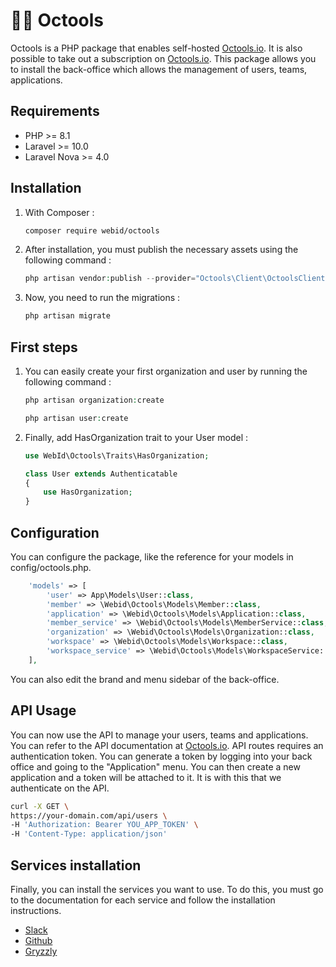 # 🐙🤖 Octools

Octools is a PHP package that enables self-hosted [Octools.io](https://octools.io). It is also possible to take out a subscription on [Octools.io](https://octools.io).
This package allows you to install the back-office which allows the management of users, teams, applications.

## Requirements

- PHP >= 8.1
- Laravel >= 10.0
- Laravel Nova >= 4.0

## Installation

1. With Composer :
    
    ```bash
    composer require webid/octools
    ```
   
2. After installation, you must publish the necessary assets using the following command :
    
    ```php
    php artisan vendor:publish --provider="Octools\Client\OctoolsClientServiceProvider"
    ```
   
3. Now, you need to run the migrations :
    
    ```php
    php artisan migrate
    ```
   
## First steps

1. You can easily create your first organization and user by running the following command :
    
    ```php
    php artisan organization:create
    ```
    
    ```php
    php artisan user:create
    ```
   
2. Finally, add HasOrganization trait to your User model :
    
    ```php
    use WebId\Octools\Traits\HasOrganization;
    
    class User extends Authenticatable
    {
        use HasOrganization;
    }
    ```

## Configuration

You can configure the package, like the reference for your models in config/octools.php.
    
```php
    'models' => [
        'user' => App\Models\User::class,
        'member' => \Webid\Octools\Models\Member::class,
        'application' => \Webid\Octools\Models\Application::class,
        'member_service' => \Webid\Octools\Models\MemberService::class,
        'organization' => \Webid\Octools\Models\Organization::class,
        'workspace' => \Webid\Octools\Models\Workspace::class,
        'workspace_service' => \Webid\Octools\Models\WorkspaceService::class,
    ],
```

You can also edit the brand and menu sidebar of the back-office.

## API Usage

You can now use the API to manage your users, teams and applications. You can refer to the API documentation at [Octools.io](https://app.octools.io/api/docs).
API routes requires an authentication token. You can generate a token by logging into your back office and going to the "Application" menu. You can then create a new application and a token will be attached to it.
It is with this that we authenticate on the API.

```sh
curl -X GET \
https://your-domain.com/api/users \
-H 'Authorization: Bearer YOU_APP_TOKEN' \
-H 'Content-Type: application/json'
```

## Services installation

Finally, you can install the services you want to use. To do this, you must go to the documentation for each service and follow the installation instructions.

- [Slack](https://github.com/web-id-fr/octools-connectors)
- [Github](https://github.com/web-id-fr/octools-connectors)
- [Gryzzly](https://github.com/web-id-fr/octools-connectors)

